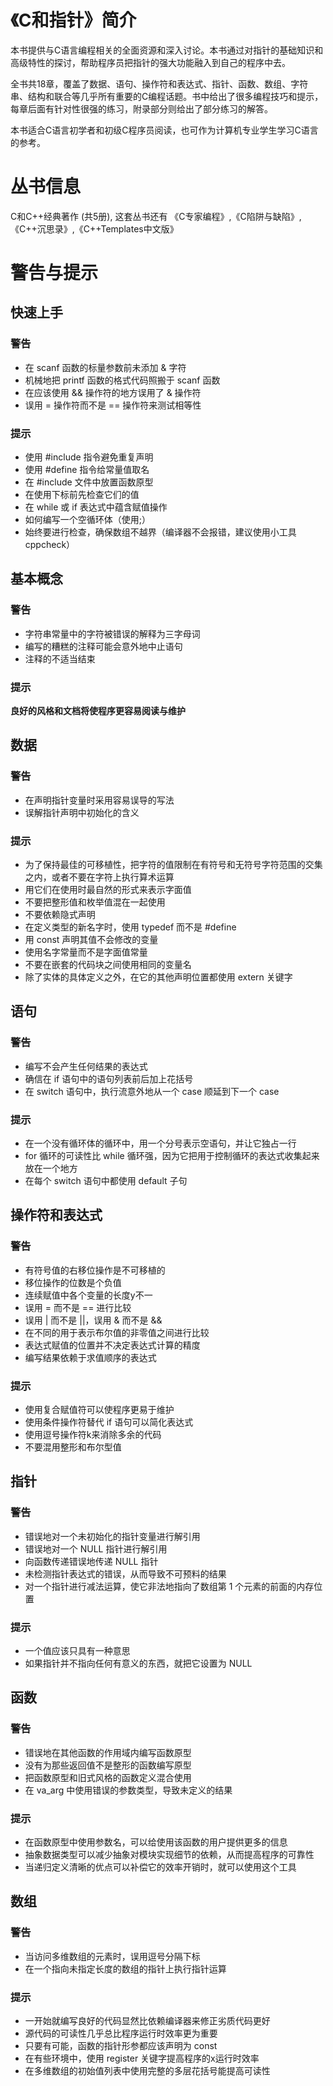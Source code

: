 # 《C和指针》简介

本书提供与C语言编程相关的全面资源和深入讨论。本书通过对指针的基础知识和高级特性的探讨，帮助程序员把指针的强大功能融入到自己的程序中去。

全书共18章，覆盖了数据、语句、操作符和表达式、指针、函数、数组、字符串、结构和联合等几乎所有重要的C编程话题。书中给出了很多编程技巧和提示，每章后面有针对性很强的练习，附录部分则给出了部分练习的解答。

本书适合C语言初学者和初级C程序员阅读，也可作为计算机专业学生学习C语言的参考。

# 丛书信息

C和C++经典著作 (共5册), 这套丛书还有 《C专家编程》,《C陷阱与缺陷》,《C++沉思录》,《C++Templates中文版》

# 警告与提示

## 快速上手

### 警告

- 在 scanf 函数的标量参数前未添加 & 字符
- 机械地把 printf 函数的格式代码照搬于 scanf 函数
- 在应该使用 && 操作符的地方误用了 & 操作符
- 误用 = 操作符而不是 == 操作符来测试相等性

### 提示

- 使用 #include 指令避免重复声明
- 使用 #define 指令给常量值取名
- 在 #include 文件中放置函数原型
- 在使用下标前先检查它们的值
- 在 while 或 if 表达式中蕴含赋值操作
- 如何编写一个空循环体（使用;）
- 始终要进行检查，确保数组不越界（编译器不会报错，建议使用小工具 cppcheck）

## 基本概念

### 警告

- 字符串常量中的字符被错误的解释为三字母词
- 编写的糟糕的注释可能会意外地中止语句
- 注释的不适当结束

### 提示

**良好的风格和文档将使程序更容易阅读与维护**

## 数据

### 警告

- 在声明指针变量时采用容易误导的写法
- 误解指针声明中初始化的含义

### 提示

- 为了保持最佳的可移植性，把字符的值限制在有符号和无符号字符范围的交集之内，或者不要在字符上执行算术运算
- 用它们在使用时最自然的形式来表示字面值
- 不要把整形值和枚举值混在一起使用
- 不要依赖隐式声明
- 在定义类型的新名字时，使用 typedef 而不是 #define
- 用 const 声明其值不会修改的变量
- 使用名字常量而不是字面值常量
- 不要在嵌套的代码块之间使用相同的变量名
- 除了实体的具体定义之外，在它的其他声明位置都使用 extern 关键字

## 语句

### 警告

- 编写不会产生任何结果的表达式
- 确信在 if 语句中的语句列表前后加上花括号
- 在 switch 语句中，执行流意外地从一个 case 顺延到下一个 case

### 提示

- 在一个没有循环体的循环中，用一个分号表示空语句，并让它独占一行
- for 循环的可读性比 while 循环强，因为它把用于控制循环的表达式收集起来放在一个地方
- 在每个 switch 语句中都使用 default 子句

## 操作符和表达式

### 警告

- 有符号值的右移位操作是不可移植的
- 移位操作的位数是个负值
- 连续赋值中各个变量的长度y不一
- 误用 = 而不是 == 进行比较
- 误用 | 而不是 ||，误用 & 而不是 &&
- 在不同的用于表示布尔值的非零值之间进行比较
- 表达式赋值的位置并不决定表达式计算的精度
- 编写结果依赖于求值顺序的表达式

### 提示

- 使用复合赋值符可以使程序更易于维护
- 使用条件操作符替代 if 语句可以简化表达式
- 使用逗号操作符k来消除多余的代码
- 不要混用整形和布尔型值

## 指针

### 警告
- 错误地对一个未初始化的指针变量进行解引用
- 错误地对一个 NULL 指针进行解引用
- 向函数传递错误地传递 NULL 指针
- 未检测指针表达式的错误，从而导致不可预料的结果
- 对一个指针进行减法运算，使它非法地指向了数组第 1 个元素的前面的内存位置

### 提示
- 一个值应该只具有一种意思
- 如果指针并不指向任何有意义的东西，就把它设置为 NULL

## 函数

### 警告
- 错误地在其他函数的作用域内编写函数原型
- 没有为那些返回值不是整形的函数编写原型
- 把函数原型和旧式风格的函数定义混合使用
- 在 va_arg 中使用错误的参数类型，导致未定义的结果

### 提示
- 在函数原型中使用参数名，可以给使用该函数的用户提供更多的信息
- 抽象数据类型可以减少抽象对模块实现细节的依赖，从而提高程序的可靠性
- 当递归定义清晰的优点可以补偿它的效率开销时，就可以使用这个工具

## 数组
### 警告
- 当访问多维数组的元素时，误用逗号分隔下标
- 在一个指向未指定长度的数组的指针上执行指针运算

### 提示
- 一开始就编写良好的代码显然比依赖编译器来修正劣质代码更好
- 源代码的可读性几乎总比程序运行时效率更为重要
- 只要有可能，函数的指针形参都应该声明为 const
- 在有些环境中，使用 register 关键字提高程序的x运行时效率
- 在多维数组的初始值列表中使用完整的多层花括号能提高可读性



